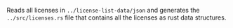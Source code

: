 Reads all licenses in `../license-list-data/json` and generates the `../src/licenses.rs` file 
that contains all the licenses as rust data structures.
